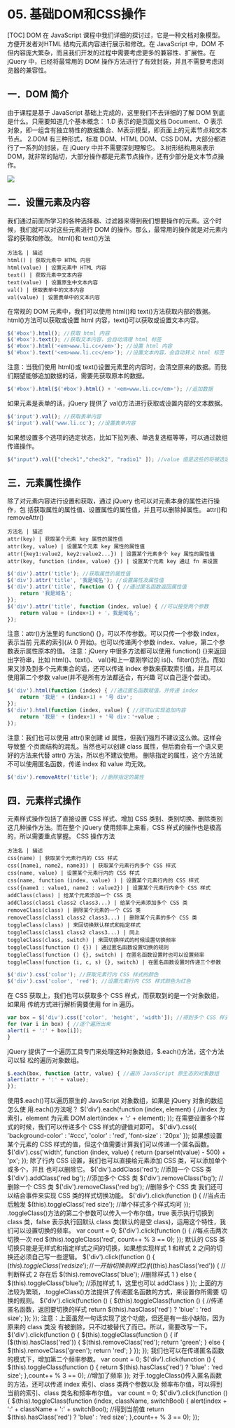 # 05. 基础DOM和CSS操作
[TOC]
DOM 在 JavaScript 课程中我们详细的探讨过，它是一种文档对象模型。方便开发者对HTML 结构元素内容进行展示和修改。在 JavaScript 中，DOM 不但内容庞大繁杂，而且我们开发的过程中需要考虑更多的兼容性、扩展性。在 jQuery 中，已经将最常用的 DOM 操作方法进行了有效封装，并且不需要考虑浏览器的兼容性。
## 一．DOM 简介
由于课程是基于 JavaScript 基础上完成的，这里我们不去详细的了解 DOM 到底是什么。只需要知道几个基本概念：
1.D 表示的是页面文档 Document、O 表示对象，即一组含有独立特性的数据集合、M表示模型，即页面上的元素节点和文本节点。
2.DOM 有三种形式，标准 DOM、HTML DOM、CSS DOM，大部分都进行了一系列的封装，在 jQuery 中并不需要深刻理解它。
3.树形结构用来表示 DOM，就非常的贴切，大部分操作都是元素节点操作，还有少部分是文本节点操作。

![](./_image/2017-08-13-07-16-42.jpg)

## 二．设置元素及内容
我们通过前面所学习的各种选择器、过滤器来得到我们想要操作的元素。这个时候，我们就可以对这些元素进行 DOM 的操作。那么，最常用的操作就是对元素内容的获取和修改。
html()和 text()方法
```table
方法名 | 描述
html() | 获取元素中 HTML 内容
html(value) | 设置元素中 HTML 内容
text() | 获取元素中文本内容
text(value) | 设置原生中文本内容
val() | 获取表单中的文本内容
val(value) | 设置表单中的文本内容
```
在常规的 DOM 元素中，我们可以使用 html()和 text()方法获取内部的数据。html()方法可以获取或设置 html 内容，text()可以获取或设置文本内容。
```javascript
$('#box').html(); //获取 html 内容
$('#box').text(); //获取文本内容，会自动清理 html 标签
$('#box').html('<em>www.li.cc</em>'); //设置 html 内容
$('#box').text('<em>www.li.cc</em>'); //设置文本内容，会自动转义 html 标签
```
注意：当我们使用 html()或 text()设置元素里的内容时，会清空原来的数据。而我们期望能够追加数据的话，需要先获取原本的数据。
```javascript
$('#box').html($('#box').html() + '<em>www.li.cc</em>'); //追加数据
```
如果元素是表单的话，jQuery 提供了 val()方法进行获取或设置内部的文本数据。
```javascript
$('input').val(); //获取表单内容
$('input').val('www.li.cc'); //设置表单内容
```
如果想设置多个选项的选定状态，比如下拉列表、单选复选框等等，可以通过数组传递操作。
```javascript
$("input").val(["check1","check2", "radio1" ]); //value 值是这些的将被选定
```
## 三．元素属性操作
除了对元素内容进行设置和获取，通过 jQuery 也可以对元素本身的属性进行操作，包
括获取属性的属性值、设置属性的属性值，并且可以删除掉属性。
attr()和 removeAttr()
```table
方法名 | 描述
attr(key) | 获取某个元素 key 属性的属性值
attr(key, value) | 设置某个元素 key 属性的属性值
attr({key1:value2, key2:value2...}) | 设置某个元素多个 key 属性的属性值
attr(key, function (index, value) {}) | 设置某个元素 key 通过 fn 来设置
```
```javascript
$('div').attr('title'); //获取属性的属性值
$('div').attr('title', '我是域名'); //设置属性及属性值
$('div').attr('title', function () { //通过匿名函数返回属性值
    return '我是域名';
});
$('div').attr('title', function (index, value) { //可以接受两个参数
    return value + (index+1) + '，我是域名';
});
```
注意：attr()方法里的 function() {}，可以不传参数。可以只传一个参数 index，表示当前
元素的索引(从 0 开始)。也可以传递两个参数 index、value，第二个参数表示属性原本的值。
注意：jQuery 中很多方法都可以使用 function() {}来返回出字符串，比如 html()、text()、
val()和上一章刚学过的 is()、filter()方法。而如果又涉及到多个元素集合的话，还可以传递
index 参数来获取索引值，并且可以使用第二个参数 value(并不是所有方法都适合，有兴趣
可以自己逐个尝试)。
```javascript
$('div').html(function (index) { //通过匿名函数赋值，并传递 index
    return '我是' + (index+1) + '号 div';
});
$('div').html(function (index, value) { //还可以实现追加内容
    return '我是' + (index+1) + '号 div：'+value ;
});
```
注意：我们也可以使用 attr()来创建 id 属性，但我们强烈不建议这么做。这样会导致整
个页面结构的混乱。当然也可以创建 class 属性，但后面会有一个语义更好的方法来代替 attr()
方法，所以也不建议使用。
删除指定的属性，这个方法就不可以使用匿名函数，传递 index 和 value 均无效。
```javascript
$('div').removeAttr('title'); //删除指定的属性
```
## 四．元素样式操作
元素样式操作包括了直接设置 CSS 样式、增加 CSS 类别、类别切换、删除类别这几种操作方法。而在整个 jQuery 使用频率上来看，CSS 样式的操作也是极高的，所以需要重点掌握。
CSS 操作方法
```table
方法名 | 描述
css(name) | 获取某个元素行内的 CSS 样式
css([name1, name2, name3]) | 获取某个元素行内多个 CSS 样式
css(name, value) | 设置某个元素行内的 CSS 样式
css(name, function (index, value) ) | 设置某个元素行内的 CSS 样式
css({name1 : value1, name2 : value2}) | 设置某个元素行内多个 CSS 样式
addClass(class) | 给某个元素添加一个 CSS 类
addClass(class1 class2 class3...) | 给某个元素添加多个 CSS 类
removeClass(class) | 删除某个元素的一个 CSS 类
removeClass(class1 class2 class3...) | 删除某个元素的多个 CSS 类
toggleClass(class) | 来回切换默认样式和指定样式
toggleClass(class1 class2 class3...) | 同上
toggleClass(class, switch) | 来回切换样式的时候设置切换频率
toggleClass(function () {}) | 通过匿名函数设置切换的规则
toggleClass(function () {}, switch) | 在匿名函数设置时也可以设置频率
toggleClass(function (i, c, s) {}, switch) | 在匿名函数设置时传递三个参数
```
```javascript
$('div').css('color'); //获取元素行内 CSS 样式的颜色
$('div').css('color', 'red'); //设置元素行内 CSS 样式颜色为红色
```
在 CSS 获取上，我们也可以获取多个 CSS 样式，而获取到的是一个对象数组，如果用
传统方式进行解析需要使用 for in 遍历。
```javascript
var box = $('div').css(['color', 'height', 'width']); //得到多个 CSS 样式的数组对象
for (var i in box) { //逐个遍历出来
alert(i + ':' + box[i]);
}
```
jQuery 提供了一个遍历工具专门来处理这种对象数组，$.each()方法，这个方法可以轻
松的遍历对象数组。
```javascript
$.each(box, function (attr, value) { //遍历 JavaScript 原生态的对象数组
alert(attr + ':' + value);
});
```
使用$.each()可以遍历原生的 JavaScript 对象数组，如果是 jQuery 对象的数组怎么使
用.each()方法呢？
$('div').each(function (index, element) { //index 为索引，element 为元素 DOM
alert(index + ':' + element);
});
在需要设置多个样式的时候，我们可以传递多个 CSS 样式的键值对即可。
$('div').css({
'background-color' : '#ccc',
'color' : 'red',
'font-size' : '20px'
});
如果想设置某个元素的 CSS 样式的值，但这个值需要计算我们可以传递一个匿名函数。
$('div').css('width', function (index, value) {
return (parseInt(value) - 500) + 'px';
});
除了行内 CSS 设置，我们也可以直接给元素添加 CSS 类，可以添加单个或多个，并且
也可以删除它。
$('div').addClass('red'); //添加一个 CSS 类
$('div').addClass('red bg'); //添加多个 CSS 类
$('div').removeClass('bg'); //删除一个 CSS 类
$('div').removeClass('red bg'); //删除多个 CSS 类
我们还可以结合事件来实现 CSS 类的样式切换功能。
$('div').click(function () { //当点击后触发
$(this).toggleClass('red size'); //单个样式多个样式均可
});
.toggleClass()方法的第二个参数可以传入一个布尔值，true 表示执行切换到 class 类，false
表示执行回默认 class 类(默认的是空 class)，运用这个特性，我们可以设置切换的频率。
var count = 0;
$('div').click(function () { //每点击两次切换一次 red
$(this).toggleClass('red', count++ % 3 == 0);
});
默认的 CSS 类切换只能是无样式和指定样式之间的切换，如果想实现样式 1 和样式 2
之间的切换还必须自己写一些逻辑。
$('div').click(function () {
$(this).toggleClass('red size'); //一开始切换到样式 2
if ($(this).hasClass('red')) { //判断样式 2 存在后
$(this).removeClass('blue'); //删除样式 1
} else {
$(this).toggleClass('blue'); //添加样式 1，这里也可以 addClass
}
});
上面的方法较为繁琐，.toggleClass()方法提供了传递匿名函数的方式，来设置你所需要
切换的规则。
$('div').click(function () {
$(this).toggleClass(function () { //传递匿名函数，返回要切换的样式
return $(this).hasClass('red') ? 'blue' : 'red size';
});
});
注意：上面虽然一句话实现了这个功能，但还是有一些小缺陷，因为原来的 class 类没
有被删除，只不过被替代了而已。所以，需要改写一下。
$('div').click(function () {
$(this).toggleClass(function () {
if ($(this).hasClass('red')) {
$(this).removeClass('red');
return 'green';
} else {
$(this).removeClass('green');
return 'red';
}
});
});
我们也可以在传递匿名函数的模式下，增加第二个频率参数。
var count = 0;
$('div').click(function () {
$(this).toggleClass(function () {
return $(this).hasClass('red') ? 'blue' : 'red size';
},count++ % 3 == 0); //增加了频率
});
对于.toggleClass()传入匿名函数的方法，还可以传递 index 索引、class 类两个参数以及
频率布尔值，可以得到当前的索引、class 类名和频率布尔值。
var count = 0;
$('div').click(function () {
$(this).toggleClass(function (index, className, switchBool) {
alert(index + ':' + className + ':' + switchBool); //得到当前值
return $(this).hasClass('red') ? 'blue' : 'red size';
},count++ % 3 == 0);
});
